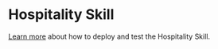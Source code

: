 # Hospitality Skill

[Learn more](https://aka.ms/bfexperimentalskills) about how to deploy and test the Hospitality Skill.